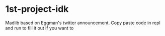 # 1st-project-idk
Madlib based on Eggman's twitter announcement. Copy paste code in repl and run to fill it out if you want to 
